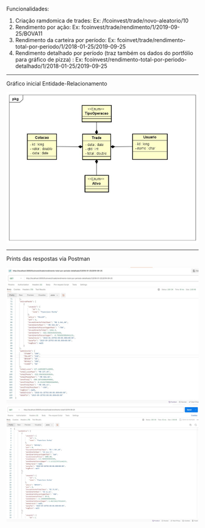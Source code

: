 Funcionalidades:
1. Criação ramdomica de trades: Ex: /fcoinvest/trade/novo-aleatorio/10
2. Rendimento por ação: Ex: fcoinvest/trade/rendimento/1/2019-09-25/BOVA11
3. Rendimento da carteira por período: Ex: fcoinvet/trade/rendimento-total-por-periodo/1/2018-01-25/2019-09-25
4. Rendimento detalhado por período (traz também os dados do portfólio para gráfico de pizza) : Ex: fcoinvest/rendimento-total-por-periodo-detalhado/1/2018-01-25/2019-09-25

---------------------------------------------------

Gráfico inicial Entidade-Relacionamento

<img src="/diag_fcoinvest.jpg">

---------------------------------------------------

Prints das respostas via Postman

<img src="/postman-print-1.jpg">


<img src="/postman-print-2.jpg">